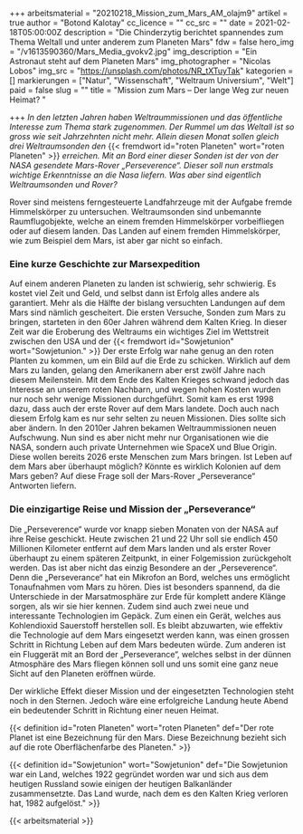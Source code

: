 +++
arbeitsmaterial = "20210218_Mission_zum_Mars_AM_olajm9"
artikel = true
author = "Botond Kalotay"
cc_licence = ""
cc_src = ""
date = 2021-02-18T05:00:00Z
description = "Die Chinderzytig berichtet spannendes zum Thema Weltall und unter anderem zum Planeten Mars"
fdw = false
hero_img = "/v1613590360/Mars_Media_gvokv2.jpg"
img_description = "Ein Astronaut steht auf dem Planeten Mars"
img_photographer = "Nicolas Lobos"
img_src = "https://unsplash.com/photos/NR_tXTuyTak"
kategorien = []
markierungen = ["Natur", "Wissenschaft", "Weltraum Universium", "Welt"]
paid = false
slug = ""
title = "Mission zum Mars – Der lange Weg zur neuen Heimat? "

+++
_In den letzten Jahren haben Weltraummissionen und das öffentliche Interesse zum Thema stark zugenommen. Der Rummel um das Weltall ist so gross wie seit Jahrzehnten nicht mehr. Allein diesen Monat sollen gleich drei Weltraumsonden den_ {{< fremdwort id="roten Planeten" wort="roten Planeten" >}} _erreichen. Mit an Bord einer dieser Sonden ist der von der NASA gesendete Mars-Rover „Perseverence“. Dieser soll nun erstmals wichtige Erkenntnisse an die Nasa liefern. Was aber sind eigentlich Weltraumsonden und Rover?_

Rover sind meistens ferngesteuerte Landfahrzeuge mit der Aufgabe fremde Himmelskörper zu untersuchen. Weltraumsonden sind unbemannte Raumflugobjekte, welche an einem fremden Himmelskörper vorbeifliegen oder auf diesem landen. Das Landen auf einem fremden Himmelskörper, wie zum Beispiel dem Mars, ist aber gar nicht so einfach.

### Eine kurze Geschichte zur Marsexpedition

Auf einem anderen Planeten zu landen ist schwierig, sehr schwierig. Es kostet viel Zeit und Geld, und selbst dann ist Erfolg alles andere als garantiert. Mehr als die Hälfte der bislang versuchten Landungen auf dem Mars sind nämlich gescheitert. Die ersten Versuche, Sonden zum Mars zu bringen, starteten in den 60er Jahren während dem Kalten Krieg. In dieser Zeit war die Eroberung des Weltraums ein wichtiges Ziel im Wettstreit zwischen den USA und der {{< fremdwort id="Sowjetunion" wort="Sowjetunion." >}} Der erste Erfolg war nahe genug an den roten Planten zu kommen, um ein Bild auf die Erde zu schicken. Wirklich auf dem Mars zu landen, gelang den Amerikanern aber erst zwölf Jahre nach diesem Meilenstein. Mit dem Ende des Kalten Krieges schwand jedoch das Interesse an unserem roten Nachbarn, und wegen hohen Kosten wurden nur noch sehr wenige Missionen durchgeführt. Somit kam es erst 1998 dazu, dass auch der erste Rover auf dem Mars landete. Doch auch nach diesem Erfolg kam es nur sehr selten zu neuen Missionen. Dies sollte sich aber ändern. In den 2010er Jahren bekamen Weltraummissionen neuen Aufschwung. Nun sind es aber nicht mehr nur Organisationen wie die NASA, sondern auch private Unternehmen wie SpaceX und Blue Origin. Diese wollen bereits 2026 erste Menschen zum Mars bringen. Ist Leben auf dem Mars aber überhaupt möglich? Könnte es wirklich Kolonien auf dem Mars geben? Auf diese Frage soll der Mars-Rover „Perseverance“ Antworten liefern.

### Die einzigartige Reise und Mission der „Perseverance“

Die „Perseverence“ wurde vor knapp sieben Monaten von der NASA auf ihre Reise geschickt. Heute zwischen 21 und 22 Uhr soll sie endlich 450 Millionen Kilometer entfernt auf dem Mars landen und als erster Rover überhaupt zu einem späteren Zeitpunkt, in einer Folgemission zurückgeholt werden. Das ist aber nicht das einzig Besondere an der „Perseverence“. Denn die „Perseverance“ hat ein Mikrofon an Bord, welches uns ermöglicht Tonaufnahmen vom Mars zu hören. Dies ist besonders spannend, da die Unterschiede in der Marsatmosphäre zur Erde für komplett andere Klänge sorgen, als wir sie hier kennen. Zudem sind auch zwei neue und interessante Technologien im Gepäck. Zum einen ein Gerät, welches aus Kohlendioxid Sauerstoff herstellen soll. Es bleibt abzuwarten, wie effektiv die Technologie auf dem Mars eingesetzt werden kann, was einen grossen Schritt in Richtung Leben auf dem Mars bedeuten würde. Zum anderen ist ein Fluggerät mit an Bord der „Perseverance“, welches selbst in der dünnen Atmosphäre des Mars fliegen können soll und uns somit eine ganz neue Sicht auf den Planeten eröffnen würde.

Der wirkliche Effekt dieser Mission und der eingesetzten Technologien steht noch in den Sternen. Jedoch wäre eine erfolgreiche Landung heute Abend ein bedeutender Schritt in Richtung einer neuen Heimat.

{{< definition id="roten Planeten" wort="roten Planeten" def="Der rote Planet ist eine Bezeichnung für den Mars. Diese Bezeichnung bezieht sich auf die rote Oberflächenfarbe des Planeten." >}}

{{< definition id="Sowjetunion" wort="Sowjetunion" def="Die Sowjetunion war ein Land, welches 1922 gegründet worden war und sich aus dem heutigen Russland sowie einigen der heutigen Balkanländer zusammensetzte. Das Land wurde, nach dem es den Kalten Krieg verloren hat, 1982 aufgelöst." >}}




{{< arbeitsmaterial >}}


